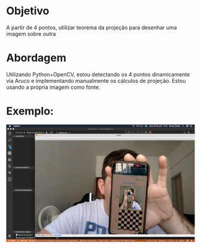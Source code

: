 # Objetivo
A partir de 4 pontos, utilizar teorema da projeção para desenhar uma imagem sobre outra

# Abordagem
Utilizando Python+OpenCV, estou detectando os 4 pontos dinamicamente via Aruco e implementando manualmente os cálculos de projeção. Estou usando a própria imagem como fonte.

# Exemplo:
![](./.readme/picture.jpg)
